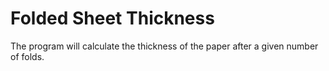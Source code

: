 # Folded Sheet Thickness

The program will calculate the thickness of the paper after a given number of folds.
